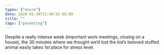 ```yaml
---
types: ["micro"]
date: 2020-01-30T21:49:52-05:00
title: ""
tags: ["parenting"]
---
```

Despite a really intense week (important work meetings, closing on a house), the 30 minutes where we thought we’d lost the kid’s beloved stuffed animal easily takes 1st place for stress level.
